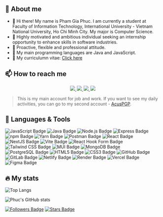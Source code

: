 <!---
phamgiaphuc/phamgiaphuc is a ✨ special ✨ repository because its `README.md` (this file) appears on your GitHub profile.****
You can click the Preview link to take a look at your changes.
--->

## 👤 About me
- 👋 Hi there! My name is Pham Gia Phuc. I am currently a student at Faculty of Information Technology, International University - Vietnam National University, Ho Chi Minh City. My major is Computer Science. 
- 👀 Highly motivated and ambitious individual seeking an internship opportunity to enhance skills in software industries.
- 🤗 Proactive, flexible and professional attitude.
- 🌱 My main programming languages are Java and JavaScript.
- 📄 My curriculumn vitae: [Click here](https://acus-website.vercel.app/docs/cv.pdf)
## 📫 How to reach me

<div id="badges" align="center" style="margin: 3px">
  <a style="margin: 1px" href="https://www.linkedin.com/in/phamgiaphuc-working/">
    <img src="https://img.shields.io/badge/LinkedIn-blue?style=for-the-badge&logo=linkedin&logoColor=white"/>
  </a>
  <a style="margin: 1px" href="https://www.facebook.com/giaphuc.pham.98478/">
    <img src="https://img.shields.io/badge/Facebook-white?style=for-the-badge&logo=youtube&logoColor=blue"/>
  </a>
  <a style="margin: 1px" href="https://github.com/phamgiaphuc">
    <img src="https://img.shields.io/badge/Github-black?style=for-the-badge&logo=Github&logoColor=white"/>
  </a>
  <a style="margin: 1px" href="mailto:phamgiaphuc.working@gmail.com">
    <img src="https://img.shields.io/badge/gmail-%23D14836.svg?&style=for-the-badge&logo=gmail&logoColor=white&color=ec4135"/>
  </a>
</div>

> This is my main account for job and work. If you want to see my daily activities, you can go to my second account - [AcusPGP](https://github.com/AcusPGP).

## 🌱 Languages & Tools

![JavaScript Badge](https://img.shields.io/badge/JavaScript-F7DF1E?logo=javascript&logoColor=000&style=flat)
![Java Badge](https://img.shields.io/badge/Java-ED8B00?style=flat&logo=openjdk&logoColor=white)
![Node.js Badge](https://img.shields.io/badge/Node.js-393?logo=nodedotjs&logoColor=fff&style=flat)
![Express Badge](https://img.shields.io/badge/Express-000?logo=express&logoColor=fff&style=flat)
![npm Badge](https://img.shields.io/badge/npm-CB3837?logo=npm&logoColor=fff&style=flat)
![Yarn Badge](https://img.shields.io/badge/Yarn-2C8EBB?logo=yarn&logoColor=fff&style=flat)
![Postman Badge](https://img.shields.io/badge/Postman-FF6C37?logo=postman&logoColor=fff&style=flat)
![React Badge](https://img.shields.io/badge/React-61DAFB?logo=react&logoColor=000&style=flat)
![NextJS Badge](https://img.shields.io/badge/Next.js-000?logo=nextdotjs&logoColor=fff&style=flat)
![Vite Badge](https://img.shields.io/badge/Vite-646CFF?logo=vite&logoColor=fff&style=flat)
![React Hook Form Badge](https://img.shields.io/badge/React%20Hook%20Form-EC5990?logo=reacthookform&logoColor=fff&style=flat)
![Tailwind CSS Badge](https://img.shields.io/badge/Tailwind%20CSS-06B6D4?logo=tailwindcss&logoColor=fff&style=flat)
![MUI Badge](https://img.shields.io/badge/MUI-007FFF?logo=mui&logoColor=fff&style=flat)
![MongoDB Badge](https://img.shields.io/badge/MongoDB-47A248?logo=mongodb&logoColor=fff&style=flat)
![PostgreSQL Badge](https://img.shields.io/badge/PostgreSQL-4169E1?logo=postgresql&logoColor=fff&style=flat)
![HTML5 Badge](https://img.shields.io/badge/HTML5-E34F26?logo=html5&logoColor=fff&style=flat)
![CSS3 Badge](https://img.shields.io/badge/CSS3-1572B6?logo=css3&logoColor=fff&style=flat)
![GitHub Badge](https://img.shields.io/badge/GitHub-181717?logo=github&logoColor=fff&style=flat)
![GitLab Badge](https://img.shields.io/badge/GitLab-FC6D26?logo=gitlab&logoColor=fff&style=flat)
![Netlify Badge](https://img.shields.io/badge/Netlify-00C7B7?logo=netlify&logoColor=fff&style=flat)
![Render Badge](https://img.shields.io/badge/Render-46E3B7?logo=render&logoColor=000&style=flat)
![Vercel Badge](https://img.shields.io/badge/Vercel-000?logo=vercel&logoColor=fff&style=flat)
![Figma Badge](https://img.shields.io/badge/Figma-F24E1E?logo=figma&logoColor=fff&style=flat)

## 🔥 My stats
![Top Langs](https://github-readme-stats.vercel.app/api/top-langs/?username=phamgiaphuc&layout=compact&theme=dark)

![Phuc's GitHub stats](https://github-readme-stats.vercel.app/api?username=phamgiaphuc&show_icons=true&theme=dark)

[![Followers Badge](https://img.shields.io/github/followers/phamgiaphuc?style=for-the-badge&logo=github&color=blue&logoColor=black)](https://github.com/phamgiaphuc)
[![Stars Badge](https://img.shields.io/github/stars/phamgiaphuc?affiliations=OWNER%2CCOLLABORATOR%2CORGANIZATION_MEMBER&logo=github&color=red&logoColor=black&style=for-the-badge)](https://github.com/phamgiaphuc)
